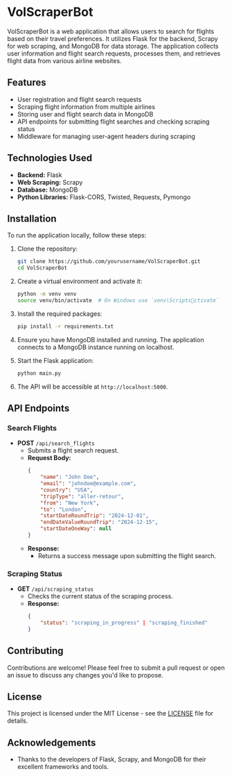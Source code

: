 
# VolScraperBot

VolScraperBot is a web application that allows users to search for flights based on their travel preferences. It utilizes Flask for the backend, Scrapy for web scraping, and MongoDB for data storage. The application collects user information and flight search requests, processes them, and retrieves flight data from various airline websites.

## Features

- User registration and flight search requests
- Scraping flight information from multiple airlines
- Storing user and flight search data in MongoDB
- API endpoints for submitting flight searches and checking scraping status
- Middleware for managing user-agent headers during scraping

## Technologies Used

- **Backend:** Flask
- **Web Scraping:** Scrapy
- **Database:** MongoDB
- **Python Libraries:** Flask-CORS, Twisted, Requests, Pymongo

## Installation

To run the application locally, follow these steps:

1. Clone the repository:
    ```bash
    git clone https://github.com/yourusername/VolScraperBot.git
    cd VolScraperBot
    ```

2. Create a virtual environment and activate it:
    ```bash
    python -m venv venv
    source venv/bin/activate  # On Windows use `venv\Scriptsctivate`
    ```

3. Install the required packages:
    ```bash
    pip install -r requirements.txt
    ```

4. Ensure you have MongoDB installed and running. The application connects to a MongoDB instance running on localhost.

5. Start the Flask application:
    ```bash
    python main.py
    ```

6. The API will be accessible at `http://localhost:5000`.

## API Endpoints

### Search Flights

- **POST** `/api/search_flights`
  - Submits a flight search request.
  - **Request Body:**
    ```json
    {
        "name": "John Doe",
        "email": "johndoe@example.com",
        "country": "USA",
        "tripType": "aller-retour",
        "from": "New York",
        "to": "London",
        "startDateRoundTrip": "2024-12-01",
        "endDateValueRoundTrip": "2024-12-15",
        "startDateOneWay": null
    }
    ```
  - **Response:** 
    - Returns a success message upon submitting the flight search.

### Scraping Status

- **GET** `/api/scraping_status`
  - Checks the current status of the scraping process.
  - **Response:** 
    ```json
    {
        "status": "scraping_in_progress" | "scraping_finished"
    }
    ```

## Contributing

Contributions are welcome! Please feel free to submit a pull request or open an issue to discuss any changes you'd like to propose.

## License

This project is licensed under the MIT License - see the [LICENSE](LICENSE) file for details.

## Acknowledgements

- Thanks to the developers of Flask, Scrapy, and MongoDB for their excellent frameworks and tools.

